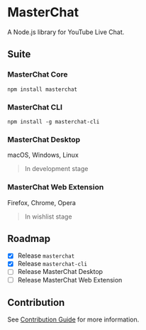 # MasterChat

A Node.js library for YouTube Live Chat.

## Suite

### MasterChat Core

```
npm install masterchat
```

### MasterChat CLI

```
npm install -g masterchat-cli
```

### MasterChat Desktop

macOS, Windows, Linux

> In development stage

### MasterChat Web Extension

Firefox, Chrome, Opera

> In wishlist stage

## Roadmap

- [x] Release `masterchat`
- [x] Release `masterchat-cli`
- [ ] Release MasterChat Desktop
- [ ] Release MasterChat Web Extension

## Contribution

See [Contribution Guide](./CONTRIBUTING.md) for more information.
